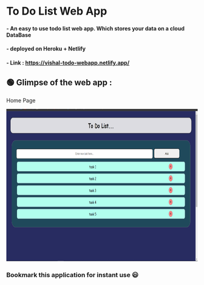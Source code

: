 # To Do List Web App

#### - An easy to use todo list web app. Which stores your data on a cloud DataBase
#### - deployed on Heroku + Netlify
#### - Link : https://vishal-todo-webapp.netlify.app/

## 🟢 Glimpse of the web app : 

<p>Home Page</p>
<img src="https://raw.githubusercontent.com/VishalArora14/To-Do-List/master/.github/images/todoSS.png" width="800" height="400" />

### Bookmark this application for instant use 😃